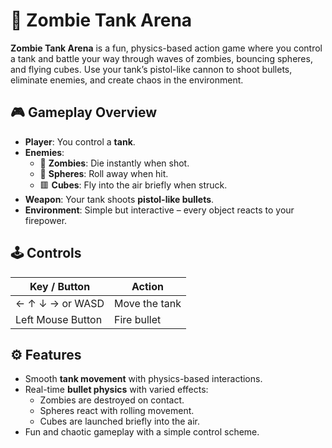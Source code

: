 # 🧟 Zombie Tank Arena

**Zombie Tank Arena** is a fun, physics-based action game where you control a tank and battle your way through waves of zombies, bouncing spheres, and flying cubes. Use your tank’s pistol-like cannon to shoot bullets, eliminate enemies, and create chaos in the environment.

## 🎮 Gameplay Overview

- **Player**: You control a **tank**.
- **Enemies**: 
  - 🧟 **Zombies**: Die instantly when shot.
  - 🔵 **Spheres**: Roll away when hit.
  - 🟥 **Cubes**: Fly into the air briefly when struck.
- **Weapon**: Your tank shoots **pistol-like bullets**.
- **Environment**: Simple but interactive – every object reacts to your firepower.

## 🕹 Controls

| Key / Button       | Action              |
|--------------------|---------------------|
| ← ↑ ↓ → or WASD     | Move the tank       |
| Left Mouse Button  | Fire bullet         |

## ⚙ Features

- Smooth **tank movement** with physics-based interactions.
- Real-time **bullet physics** with varied effects:
  - Zombies are destroyed on contact.
  - Spheres react with rolling movement.
  - Cubes are launched briefly into the air.
- Fun and chaotic gameplay with a simple control scheme.

